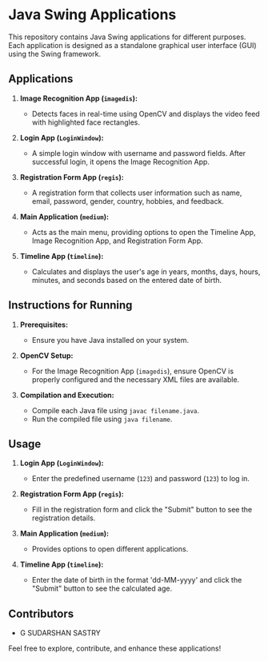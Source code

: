 # Java Swing Applications

This repository contains Java Swing applications for different purposes. Each application is designed as a standalone graphical user interface (GUI) using the Swing framework.

## Applications

1. **Image Recognition App (`imagedis`):**
    - Detects faces in real-time using OpenCV and displays the video feed with highlighted face rectangles.

2. **Login App (`LoginWindow`):**
    - A simple login window with username and password fields. After successful login, it opens the Image Recognition App.

3. **Registration Form App (`regis`):**
    - A registration form that collects user information such as name, email, password, gender, country, hobbies, and feedback.

4. **Main Application (`medium`):**
    - Acts as the main menu, providing options to open the Timeline App, Image Recognition App, and Registration Form App.

5. **Timeline App (`timeline`):**
    - Calculates and displays the user's age in years, months, days, hours, minutes, and seconds based on the entered date of birth.

## Instructions for Running

1. **Prerequisites:**
    - Ensure you have Java installed on your system.

2. **OpenCV Setup:**
    - For the Image Recognition App (`imagedis`), ensure OpenCV is properly configured and the necessary XML files are available.

3. **Compilation and Execution:**
    - Compile each Java file using `javac filename.java`.
    - Run the compiled file using `java filename`.

## Usage

1. **Login App (`LoginWindow`):**
    - Enter the predefined username (`123`) and password (`123`) to log in.

2. **Registration Form App (`regis`):**
    - Fill in the registration form and click the "Submit" button to see the registration details.

3. **Main Application (`medium`):**
    - Provides options to open different applications.

4. **Timeline App (`timeline`):**
    - Enter the date of birth in the format 'dd-MM-yyyy' and click the "Submit" button to see the calculated age.

## Contributors

- G SUDARSHAN SASTRY

Feel free to explore, contribute, and enhance these applications!
